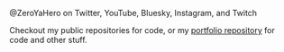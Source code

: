 @ZeroYaHero on Twitter, YouTube, Bluesky, Instagram, and Twitch

Checkout my public repositories for code, or my [portfolio repository](https://github.com/ZeroYaHero/UEFNClassGenerator) for code and other stuff.
